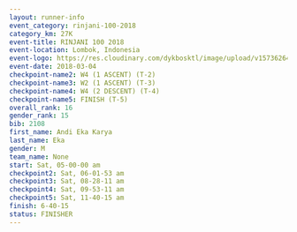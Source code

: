 ```yaml
---
layout: runner-info 
event_category: rinjani-100-2018 
category_km: 27K 
event-title: RINJANI 100 2018 
event-location: Lombok, Indonesia 
event-logo: https://res.cloudinary.com/dykbosktl/image/upload/v1573626435/Logo/Rinjani_eoufbh.png 
event-date: 2018-03-04 
checkpoint-name2: W4 (1 ASCENT) (T-2) 
checkpoint-name3: W2 (1 ASCENT) (T-3) 
checkpoint-name4: W4 (2 DESCENT) (T-4) 
checkpoint-name5: FINISH (T-5) 
overall_rank: 16
gender_rank: 15
bib: 2108
first_name: Andi Eka Karya
last_name: Eka
gender: M
team_name: None
start: Sat, 05-00-00 am
checkpoint2: Sat, 06-01-53 am
checkpoint3: Sat, 08-28-11 am
checkpoint4: Sat, 09-53-11 am
checkpoint5: Sat, 11-40-15 am
finish: 6-40-15
status: FINISHER
---
```

